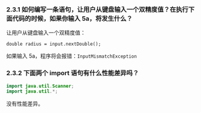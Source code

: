 ### 2.3.1 如何编写一条语句，让用户从键盘输入一个双精度值？在执行下面代码的时候，如果你输入 5a，将发生什么？

让用户从键盘输入一个双精度值：

`double radius = input.nextDouble();`

如果输入 5a，程序将会报错：`InputMismatchException`

### 2.3.2 下面两个 import 语句有什么性能差异吗？

```java
import java.util.Scanner;
import java.util.*;
```

没有性能差异。
